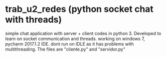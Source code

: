 # trab_u2_redes (python socket chat with threads)
simple chat application with server + client codes in python 3. Developed to learn on socket communication and threads.
working on windows 7, pycharm 2017.1.2 IDE. dont run on IDLE as it has problems with multithreading.
The files are "cliente.py" and "servidor.py"

